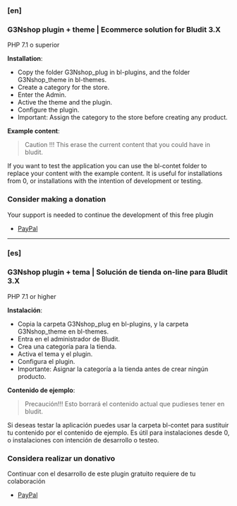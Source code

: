 ### [en]
### G3Nshop plugin + theme | Ecommerce solution for Bludit 3.X
PHP 7.1 o superior

**Installation**:

- Copy the folder G3Nshop_plug in bl-plugins, and the folder G3Nshop_theme in bl-themes.
- Create a category for the store.
- Enter the Admin.
- Active the theme and the plugin.
- Configure the plugin.
- Important: Assign the category to the store before creating any product.

**Example content**:

> Caution !!!
> This erase the current content that you could have in bludit.

If you want to test the application you can use the bl-contet folder to replace your content with the example content.
It is useful for installations from 0, or installations with the intention of development or testing.

### Consider making a donation
Your support is needed to continue the development of this free plugin

- [PayPal](https://www.paypal.me/g3nWebAPPs/)

---

### [es]
### G3Nshop plugin + tema | Solución de tienda on-line para Bludit 3.X
PHP 7.1 or higher

**Instalación**:

- Copia la carpeta G3Nshop_plug en bl-plugins, y la carpeta G3Nshop_theme en bl-themes.
- Entra en el administrador de Bludit.
- Crea una categoría para la tienda.
- Activa el tema y el plugin.
- Configura el plugin.
- Importante: Asignar la categoría a la tienda antes de crear ningún producto.

**Contenido de ejemplo**:

> Precaución!!!
> Esto borrará el contenido actual que pudieses tener en bludit.

Si deseas testar la aplicación puedes usar la carpeta bl-contet para sustituir tu contenido por el contenido de ejemplo.
Es útil para instalaciones desde 0, o instalaciones con intención de desarrollo o testeo.

### Considera realizar un donativo
Continuar con el desarrollo de este plugin gratuito requiere de tu colaboración

- [PayPal](https://www.paypal.me/g3nWebAPPs/)
